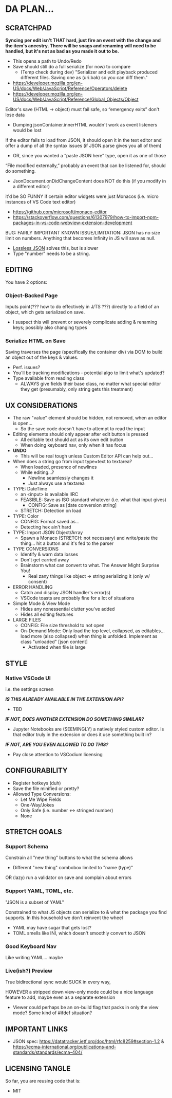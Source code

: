 # DA PLAN...

## SCRATCHPAD

**Syncing per edit isn't THAT hard, just fire an event with the change and the item's ancestry. There will be snags and renaming will need to be handled, but it's not as bad as you made it out to be.**

- This opens a path to Undo/Redo
- Save should still do a full serialize (for now) to compare
  - (Temp check during dev) "Serializer and edit playback produced different files. Saving one as (uri.bak) so you can diff them."
- https://developer.mozilla.org/en-US/docs/Web/JavaScript/Reference/Operators/delete
- https://developer.mozilla.org/en-US/docs/Web/JavaScript/Reference/Global_Objects/Object

Editor's save (HTML -> object) must fail safe, so “emergency exits” don't lose data

- Dumping jsonContainer.innerHTML wouldn't work as event listeners would be lost

If the editor fails to load from JSON, it should open it in the text editor and offer a dump of all the syntax issues (if JSON.parse gives you all of them)

- OR, since you wanted a “paste JSON here” type, open it as one of those

“File modified externally,” probably an event that can be listened for, should do something.

- JsonDocument.onDidChangeContent does NOT do this (if you modify in a different editor)

it'd be SO FUNNY if certain editor widgets were just Monacos (i.e. micro instances of VS Code text editor)

- https://github.com/microsoft/monaco-editor
- https://stackoverflow.com/questions/61307979/how-to-import-npm-packages-in-vs-code-webview-extension-development

BUG: FAIRLY IMPORTANT KNOWN ISSUE/LIMITATION: JSON has no size limit on numbers. Anything that becomes Infinity in JS will save as null.

- [Lossless JSON](https://github.com/josdejong/lossless-json) solves this, but is slower
- Type "number" needs to be a string.

## EDITING

You have 2 options:

### Object-Backed Page

Inputs point(??? how to do effectively in J/TS ???) directly to a field of an object, which gets serialized on save.

- I suspect this will prevent or severely complicate adding & renaming keys; possibly also changing types

### Serialize HTML on Save

Saving traverses the page (specifically the container div) via DOM to build an object out of the keys & values.

- Perf. issues?
- You'll be tracking modifications - potential algo to limit what's updated?
- Type available from reading class
  - ALWAYS give fields their base class, no matter what special editor they get (presumably, only string gets this treatment)

## UX CONSIDERATIONS

- The raw "value" element should be hidden, not removed, when an editor is open...
  - So the save code doesn't have to attempt to read the input
- Editing elements should only appear after edit button is pressed
  - All editable text should act as its own edit button
  - When doing keyboard nav, only when it has focus
- **UNDO**
  - This will be real tough unless Custom Editor API can help out...
- When does a string go from input type=text to textarea?
  - When loaded, presence of newlines
  - While editing...?
    - Newline seamlessly changes it
    - Just always use a textarea
- TYPE: DateTime
  - an \<input\> is available IIRC
  - FEASIBLE: Save as ISO standard whatever (i.e. what that input gives)
    - CONFIG: Save as [date conversion string]
  - STRETCH: Detection on load
- TYPE: Color
  - CONFIG: Format saved as...
  - Detecting hex ain't hard
- TYPE: Import JSON Object/Array
  - Spawn a Monaco (STRETCH: not necessary) and write/paste the thing... hit a button and it's fed to the parser
- TYPE CONVERSIONS
  - Identify & warn data losses
  - Don't get carried away
  - Brainstorm what can convert to what. The Answer Might Surprise You!
    - Real zany things like object -> string serializing it (only w/ consent)
- ERROR HANDLING
  - Catch and display JSON handler's error(s)
  - VSCode toasts are probably fine for a lot of situations
- Simple Mode & View Mode
  - Hides any nonessential clutter you've added
  - Hides all editing features
- LARGE FILES
  - CONFIG: File size threshold to not open
  - On-Demand Mode: Only load the top level, collapsed, as editables... load more (also collapsed) when thing is unfolded. Implement as class "unloaded" [json content]
    - Activated when file is large

## STYLE

### Native VSCode UI

i.e. the settings screen

**_IS THIS ALREADY AVAILABLE IN THE EXTENSION API?_**

- TBD

**_IF NOT, DOES ANOTHER EXTENSION DO SOMETHING SIMILAR?_**

- Jupyter Notebooks are (SEEMINGLY) a natively styled custom editor. Is that editor truly in the extension or does it use something built in?

**_IF NOT, ARE YOU EVEN ALLOWED TO DO THIS?_**

- Pay close attention to VSCodium licensing

## CONFIGURABILITY

- Register hotkeys (duh)
- Save the file minified or pretty?
- Allowed Type Conversions:
  - Let Me Wipe Fields
  - One-Way/Jokes
  - Only Safe (i.e. number <-> stringed number)
  - None

## STRETCH GOALS

### Support Schema

Constrain all "new thing" buttons to what the schema allows

- Different "new thing" combobox limited to "name (type)"

OR (lazy) run a validator on save and complain about errors

### Support YAML, TOML, etc.

"JSON is a subset of YAML"

Constrained to what JS objects can serialize to & what the package you find supports. In this household we don't reinvent the wheel

- YAML may have sugar that gets lost?
- TOML smells like INI, which doesn't smoothly convert to JSON

### Good Keyboard Nav

Like writing YAML... maybe

### Live(ish?) Preview

True bidirectional sync would SUCK in every way,

HOWEVER a stripped down view-only mode could be a nice language feature to add, maybe even as a separate extension

- Viewer could perhaps be an on-build flag that packs in only the view mode? Some kind of #ifdef situation?

## IMPORTANT LINKS

- JSON spec: https://datatracker.ietf.org/doc/html/rfc8259#section-1.2 & https://ecma-international.org/publications-and-standards/standards/ecma-404/

## LICENSING TANGLE

So far, you are reusing code that is:

- MIT
